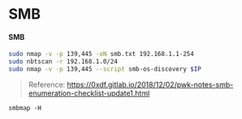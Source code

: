 # SMB

#### SMB <a href="#smb" id="smb"></a>



```bash
sudo nmap -v -p 139,445 -oN smb.txt 192.168.1.1-254
sudo nbtscan -r 192.168.1.0/24
sudo nmap -v -p 139,445 --script smb-os-discovery $IP
```

> Reference: https://0xdf.gitlab.io/2018/12/02/pwk-notes-smb-enumeration-checklist-update1.html

```
smbmap -H
```

